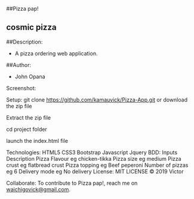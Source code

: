 ##Pizza pap!
## cosmic pizza

##Description:
- A pizza ordering web application.

##Author:
- John Opana

Screenshot:


Setup:
git clone https://github.com/kamauvick/Pizza-App.git or download the zip file

Extract the zip file

cd project folder

launch the index.html file

Technologies:
HTML5
CSS3
Bootstrap
Javascript
Jquery
BDD:
Inputs	Description
Pizza Flavour	eg chicken-tikka
Pizza size	eg medium
Pizza crust	eg flatbread crust
Pizza topping	eg Beef peperoni
Number of pizzas	eg 6
Delivery mode	eg No delivery
License:
MIT LICENSE © 2019 Victor

Collaborate:
To contribute to Pizza pap!, reach me on waichigovick@gmail.com.

